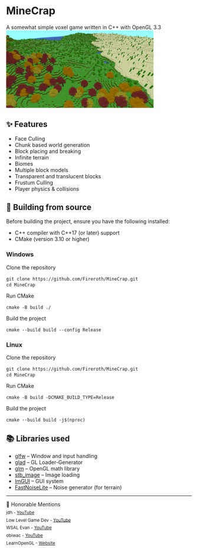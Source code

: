 # MineCrap
A somewhat simple voxel game written in C++ with OpenGL 3.3<br>
<img src="preview/thumb.png" alt="In-game screenshot" width="400"/>

## ✨ Features
-  Face Culling
-  Chunk based world generation
-  Block placing and breaking
-  Infinite terrain
-  Biomes
-  Multiple block models
-  Transparent and translucent blocks
-  Frustum Culling
-  Player physics & collisions

## 🧱 Building from source
Before building the project, ensure you have the following installed:
- C++ compiler with C++17 (or later) support
- CMake (version 3.10 or higher)

### Windows
Clone the repository
```
git clone https://github.com/Fireroth/MineCrap.git
cd MineCrap
```

Run CMake
```
cmake -B build ./
```

Build the project
```
cmake --build build --config Release
```

### Linux
Clone the repository
```
git clone https://github.com/Fireroth/MineCrap.git
cd MineCrap
```

Run CMake
```
cmake -B build -DCMAKE_BUILD_TYPE=Release
```

Build the project
```
cmake --build build -j$(nproc)
```

## 📚 Libraries used
- [glfw](https://www.glfw.org/) – Window and input handling  
- [glad](https://github.com/Dav1dde/glad) – GL Loader-Generator
- [glm](https://github.com/g-truc/glm) – OpenGL math library
- [stb_image](https://github.com/nothings/stb) – Image loading  
- [ImGUI](https://github.com/ocornut/imgui) – GUI system
- [FastNoiseLite](https://github.com/Auburn/FastNoiseLite) – Noise generator (for terrain)

---

🙌 Honorable Mentions<br>
<sub>jdh - [YouTube](https://www.youtube.com/@jdh)<br> 
Low Level Game Dev - [YouTube](https://www.youtube.com/@lowlevelgamedev9330)<br> 
WSAL Evan - [YouTube](https://www.youtube.com/@wsalevan)<br> 
obiwac - [YouTube](https://www.youtube.com/@obiwac)<br> 
LearnOpenGL - [Website](https://learnopengl.com/)</sub>
